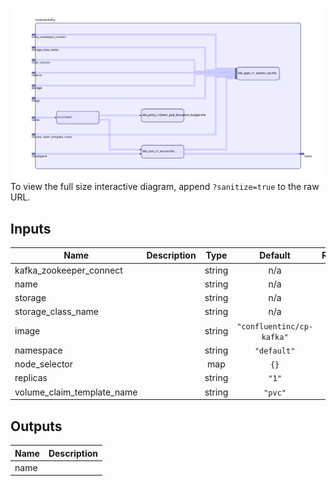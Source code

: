 <img src="diagram.svg"/>To view the full size interactive diagram, append ```?sanitize=true``` to the raw URL.

## Inputs

| Name | Description | Type | Default | Required |
|------|-------------|:----:|:-----:|:-----:|
| kafka\_zookeeper\_connect |  | string | n/a | yes |
| name |  | string | n/a | yes |
| storage |  | string | n/a | yes |
| storage\_class\_name |  | string | n/a | yes |
| image |  | string | `"confluentinc/cp-kafka"` | no |
| namespace |  | string | `"default"` | no |
| node\_selector |  | map | `{}` | no |
| replicas |  | string | `"1"` | no |
| volume\_claim\_template\_name |  | string | `"pvc"` | no |

## Outputs

| Name | Description |
|------|-------------|
| name |  |

